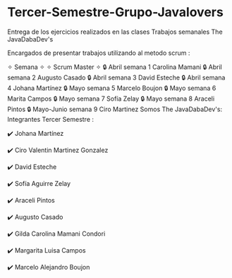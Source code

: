 # Tercer-Semestre-Grupo-Javalovers
Entrega de los ejercicios realizados en las clases
Trabajos semanales The JavaDabaDev's

Encargados de presentar trabajos utilizando al metodo scrum :

✧ Semana ✧	✧ Scrum Master ✧
🔒 Abril semana 1	Carolina Mamani
🔒 Abril semana 2	Augusto Casado
🔒 Abril semana 3	David Esteche
🔒 Abril semana 4	Johana Martínez
🔒 Mayo semana 5	Marcelo Boujon
🔒 Mayo semana 6	Marita Campos
🔒 Mayo semana 7	Sofía Zelay
🔒 Mayo semana 8	Araceli Pintos
🔒 Mayo-Junio semana 9	Ciro Martinez
Somos The JavaDabaDev's:
Integrantes Tercer Semestre :

✔️ Johana Martínez

✔️ Ciro Valentin Martinez Gonzalez

✔️ David Esteche

✔️ Sofía Aguirre Zelay

✔️ Araceli Pintos

✔️ Augusto Casado

✔️ Gilda Carolina Mamani Condori

✔️ Margarita Luisa Campos

✔️ Marcelo Alejandro Boujon
